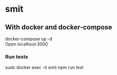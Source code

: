 # smit

## With docker and docker-compose
docker-compose up -d  
Open localhost:3000

### Run tests
sudo docker exec -it smit npm run test
